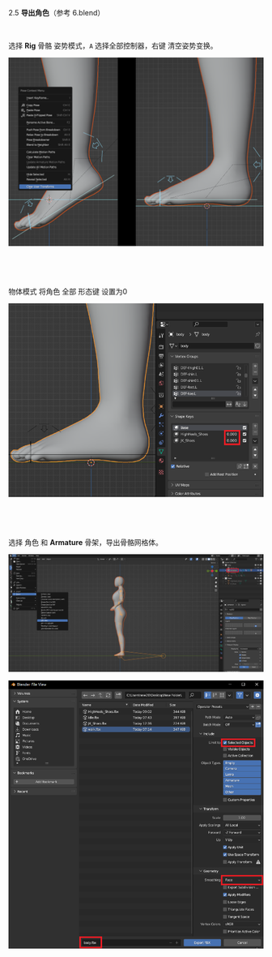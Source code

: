 2.5 **导出角色**（参考 6.blend）

&nbsp;

选择 **Rig** 骨骼 姿势模式，`A` 选择全部控制器，右键 清空姿势变换。

![2.5.1.png](../../_resources/2.5.1.png)

&nbsp;

&nbsp;

物体模式 将角色 全部 形态键 设置为0

![2.5.2.png](../../_resources/2.5.2.png)

&nbsp;

&nbsp;

选择 角色 和 **Armature** 骨架，导出骨骼网格体。

![2.5.3.png](../../_resources/2.5.3.png)

![2.5.4.png](../../_resources/2.5.4.png)

&nbsp;